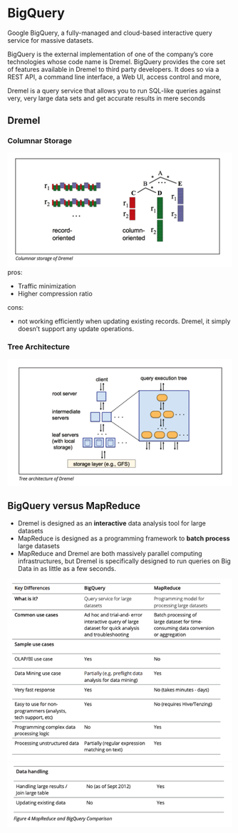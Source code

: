 # BigQuery
Google BigQuery, a fully-managed and cloud-based interactive query service for massive datasets. 

BigQuery is the external implementation of one of the company’s core technologies whose code name is Dremel. BigQuery provides the core set of features available in Dremel to third party developers. It does so via a REST API, a command line interface, a Web UI, access control and more,

Dremel is a query service that allows you to run SQL-like queries against very, very large data sets and get accurate results in mere seconds

## Dremel
### Columnar Storage
![](./Columnar%20storage%20of%20Dremel.png)
pros:
+ Traffic minimization
+ Higher compression ratio

cons:
+ not working efficiently when updating existing records. Dremel, it simply doesn’t support any update operations. 

### Tree Architecture
![](./Tree%20architecture%20of%20Dremel.png)

## BigQuery versus MapReduce
+ Dremel is designed as an **interactive** data analysis tool for large datasets
+ MapReduce is designed as a programming framework to **batch process** large datasets
+ MapReduce and Dremel are both massively parallel computing infrastructures, but Dremel is specifically designed to run queries on Big Data in as little as a few seconds.

![](./MapReduce%20and%20BigQuery%20Comparison1.png)
![](./MapReduce%20and%20BigQuery%20Comparison2.png)